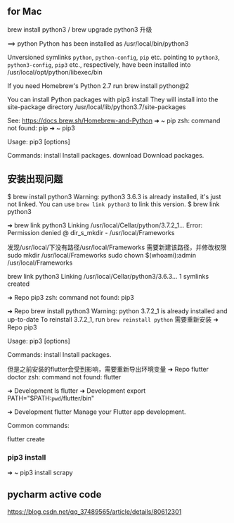 ## for Mac
brew install python3   / brew upgrade python3 升级

==> python
Python has been installed as
  /usr/local/bin/python3

Unversioned symlinks `python`, `python-config`, `pip` etc. pointing to
`python3`, `python3-config`, `pip3` etc., respectively, have been installed into
  /usr/local/opt/python/libexec/bin

If you need Homebrew's Python 2.7 run
  brew install python@2

You can install Python packages with
  pip3 install <package>
They will install into the site-package directory
  /usr/local/lib/python3.7/site-packages

See: https://docs.brew.sh/Homebrew-and-Python
➜  ~ pip
zsh: command not found: pip
➜  ~ pip3

Usage:
  pip3 <command> [options]

Commands:
  install                     Install packages.
  download                    Download packages.

## 安装出现问题
$ brew install python3
Warning: python3 3.6.3 is already installed, it's just not linked.
You can use `brew link python3` to link this version.
$ brew link python3

➜ brew link python3
Linking /usr/local/Cellar/python/3.7.2_1... Error: Permission denied @ dir_s_mkdir - /usr/local/Frameworks

发现/usr/local/下没有路径/usr/local/Frameworks 
需要新建该路径，并修改权限
sudo mkdir /usr/local/Frameworks
sudo chown $(whoami):admin /usr/local/Frameworks

brew link python3
Linking /usr/local/Cellar/python3/3.6.3... 1 symlinks created

➜  Repo pip3
zsh: command not found: pip3

➜  Repo brew install python3
Warning: python 3.7.2_1 is already installed and up-to-date
To reinstall 3.7.2_1, run `brew reinstall python`
需要重新安装
➜  Repo pip3

Usage:
  pip3 <command> [options]

Commands:
  install                     Install packages.

但是之前安装的flutter会受到影响，需要重新导出环境变量
➜  Repo flutter doctor
zsh: command not found: flutter

➜  Development ls
flutter
➜  Development  export PATH="$PATH:`pwd`/flutter/bin"

➜  Development flutter
Manage your Flutter app development.

Common commands:

  flutter create <output directory>


### pip3 install <package>
➜  ~ pip3 install scrapy

## pycharm active code
https://blog.csdn.net/qq_37489565/article/details/80612301

